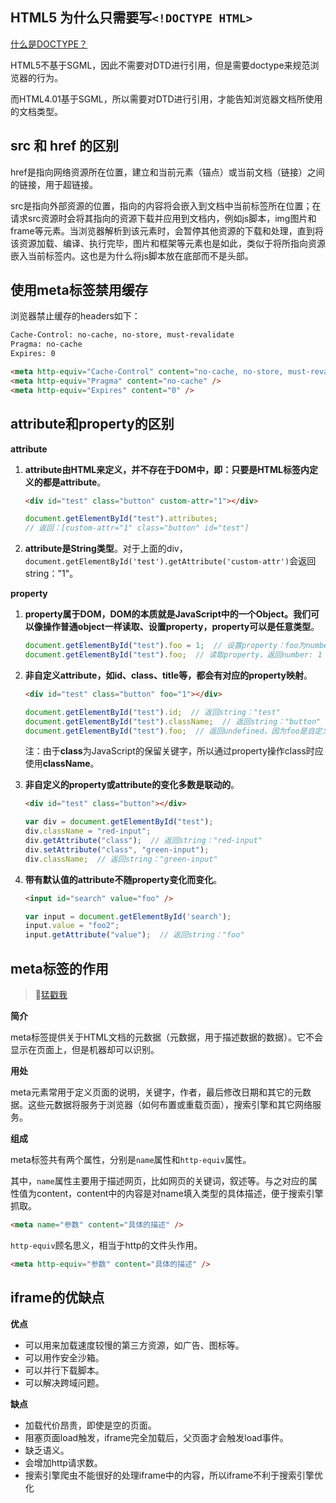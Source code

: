 ## HTML5 为什么只需要写`<!DOCTYPE HTML>`

[什么是DOCTYPE？](https://zhuanlan.zhihu.com/p/32609899)

HTML5不基于SGML，因此不需要对DTD进行引用，但是需要doctype来规范浏览器的行为。

而HTML4.01基于SGML，所以需要对DTD进行引用，才能告知浏览器文档所使用的文档类型。

## src 和 href 的区别

href是指向网络资源所在位置，建立和当前元素（锚点）或当前文档（链接）之间的链接，用于超链接。

src是指向外部资源的位置，指向的内容将会嵌入到文档中当前标签所在位置；在请求src资源时会将其指向的资源下载并应用到文档内，例如js脚本，img图片和frame等元素。当浏览器解析到该元素时，会暂停其他资源的下载和处理，直到将该资源加载、编译、执行完毕，图片和框架等元素也是如此，类似于将所指向资源嵌入当前标签内。这也是为什么将js脚本放在底部而不是头部。

## 使用meta标签禁用缓存

浏览器禁止缓存的headers如下：

```html
Cache-Control: no-cache, no-store, must-revalidate
Pragma: no-cache
Expires: 0
```

```html
<meta http-equiv="Cache-Control" content="no-cache, no-store, must-revalidate" />
<meta http-equiv="Pragma" content="no-cache" />
<meta http-equiv="Expires" content="0" />
```

## attribute和property的区别

**attribute**

1. **attribute由HTML来定义，并不存在于DOM中，即：只要是HTML标签内定义的都是attribute**。

   ```html
   <div id="test" class="button" custom-attr="1"></div>
   ```

   ```javascript
   document.getElementById("test").attributes;
   // 返回：[custom-attr="1" class="button" id="test"]
   ```

2. **attribute是String类型**。对于上面的div，`document.getElementById('test').getAttribute('custom-attr')`会返回string："1"。

**property**

1. **property属于DOM，DOM的本质就是JavaScript中的一个Object。我们可以像操作普通object一样读取、设置property，property可以是任意类型**。

   ```javascript
   document.getElementById("test").foo = 1;  // 设置property：foo为number: 1
   document.getElementById("test").foo;  // 读取property，返回number: 1
   ```

2. **非自定义attribute，如id、class、title等，都会有对应的property映射**。

   ```html
   <div id="test" class="button" foo="1"></div>
   ```

   ```js
   document.getElementById("test").id;  // 返回string："test"
   document.getElementById("test").className;  // 返回string："button"
   document.getElementById("test").foo;  // 返回undefined，因为foo是自定义attribute
   ```

   注：由于**class**为JavaScript的保留关键字，所以通过property操作class时应使用**className**。

3. **非自定义的property或attribute的变化多数是联动的**。

   ```html
   <div id="test" class="button"></div>
   ```

   ```js
   var div = document.getElementById("test");
   div.className = "red-input";
   div.getAttribute("class");  // 返回string："red-input"
   div.setAttribute("class", "green-input");
   div.className;  // 返回string："green-input"
   ```

4. **带有默认值的attribute不随property变化而变化**。

   ```html
   <input id="search" value="foo" />
   ```

   ```js
   var input = document.getElementById('search');
   input.value = "foo2";
   input.getAttribute("value");  // 返回string："foo"
   ```
   
## meta标签的作用

> 🔎[猛戳我](https://segmentfault.com/a/1190000004279791)

**简介**

meta标签提供关于HTML文档的元数据（元数据，用于描述数据的数据）。它不会显示在页面上，但是机器却可以识别。

**用处**

meta元素常用于定义页面的说明，关键字，作者，最后修改日期和其它的元数据。这些元数据将服务于浏览器（如何布置或重载页面），搜索引擎和其它网络服务。

**组成**

meta标签共有两个属性，分别是`name`属性和`http-equiv`属性。

其中，`name`属性主要用于描述网页，比如网页的关键词，叙述等。与之对应的属性值为content，content中的内容是对name填入类型的具体描述，便于搜索引擎抓取。

```html
<meta name="参数" content="具体的描述" />
```

`http-equiv`顾名思义，相当于http的文件头作用。

```html
<meta http-equiv="参数" content="具体的描述" />
```

## iframe的优缺点

**优点**

- 可以用来加载速度较慢的第三方资源，如广告、图标等。
- 可以用作安全沙箱。
- 可以并行下载脚本。
- 可以解决跨域问题。

**缺点**

- 加载代价昂贵，即使是空的页面。
- 阻塞页面load触发，iframe完全加载后，父页面才会触发load事件。
- 缺乏语义。
- 会增加http请求数。
- 搜索引擎爬虫不能很好的处理iframe中的内容，所以iframe不利于搜索引擎优化
